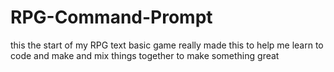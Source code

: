 # RPG-Command-Prompt
this the start of my RPG text basic game really made this to help me learn to code and make and mix things together to make something great

